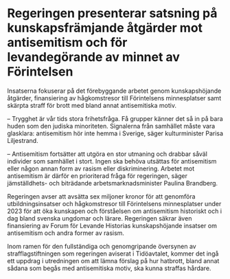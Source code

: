 # Regeringen presenterar satsning på kunskapsfrämjande åtgärder mot antisemitism och för levandegörande av minnet av Förintelsen

Insatserna fokuserar på det förebyggande arbetet genom kunskapshöjande åtgärder, finansiering av hågkomstresor till Förintelsens minnesplatser samt skärpta straff för brott med bland annat antisemitiska motiv.

– Trygghet är vår tids stora frihetsfråga. Få grupper känner det så in på bara huden som den judiska minoriteten. Signalerna från samhället måste vara glasklara: antisemitism hör inte hemma i Sverige, säger kulturminister Parisa Liljestrand.

– Antisemitism fortsätter att utgöra en stor utmaning och drabbar såväl individer som samhället i stort. Ingen ska behöva utsättas för antisemitism eller någon annan form av rasism eller diskriminering. Arbetet mot antisemitism är därför en prioriterad fråga för regeringen, säger jämställdhets\- och biträdande arbetsmarknadsminister Paulina Brandberg.

Regeringen avser att avsätta sex miljoner kronor för att genomföra utbildningsinsatser och hågkomstresor till Förintelsens minnesplatser under 2023 för att öka kunskapen och förståelsen om antisemitism historiskt och i dag bland svenska ungdomar och lärare. Regeringen säkrar även finansiering av Forum för Levande Historias kunskapshöjande insatser om antisemitism och andra former av rasism.

Inom ramen för den fullständiga och genomgripande översynen av strafflagstiftningen som regeringen aviserat i Tidöavtalet, kommer det ingå ett uppdrag i utredningen om att lämna förslag på hur hatbrott, bland annat sådana som begås med antisemitiska motiv, ska kunna straffas hårdare.
